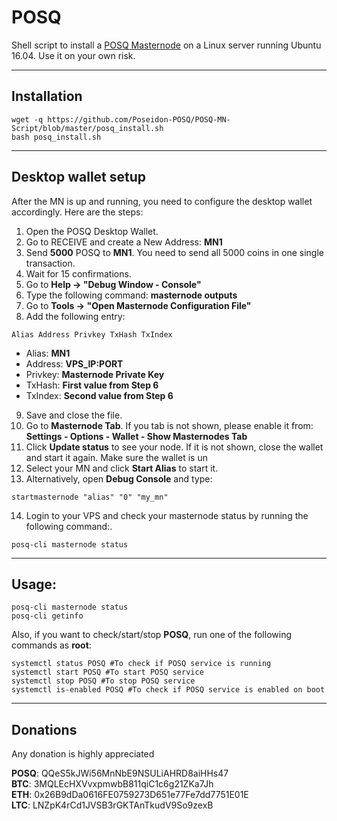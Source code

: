 # POSQ
Shell script to install a [POSQ Masternode](https://posq.io/) on a Linux server running Ubuntu 16.04. Use it on your own risk.
***

## Installation
```
wget -q https://github.com/Poseidon-POSQ/POSQ-MN-Script/blob/master/posq_install.sh
bash posq_install.sh
```
***

## Desktop wallet setup  

After the MN is up and running, you need to configure the desktop wallet accordingly. Here are the steps:  
1. Open the POSQ Desktop Wallet.  
2. Go to RECEIVE and create a New Address: **MN1**  
3. Send **5000** POSQ to **MN1**. You need to send all 5000 coins in one single transaction.
4. Wait for 15 confirmations.  
5. Go to **Help -> "Debug Window - Console"**  
6. Type the following command: **masternode outputs**  
7. Go to  **Tools -> "Open Masternode Configuration File"**
8. Add the following entry:
```
Alias Address Privkey TxHash TxIndex
```
* Alias: **MN1**
* Address: **VPS_IP:PORT**
* Privkey: **Masternode Private Key**
* TxHash: **First value from Step 6**
* TxIndex:  **Second value from Step 6**
9. Save and close the file.
10. Go to **Masternode Tab**. If you tab is not shown, please enable it from: **Settings - Options - Wallet - Show Masternodes Tab**
11. Click **Update status** to see your node. If it is not shown, close the wallet and start it again. Make sure the wallet is un
12. Select your MN and click **Start Alias** to start it.
13. Alternatively, open **Debug Console** and type:
```
startmasternode "alias" "0" "my_mn"
``` 
14. Login to your VPS and check your masternode status by running the following command:.
```
posq-cli masternode status
```
***

## Usage:
```
posq-cli masternode status  
posq-cli getinfo
```
Also, if you want to check/start/stop **POSQ**, run one of the following commands as **root**:
```
systemctl status POSQ #To check if POSQ service is running  
systemctl start POSQ #To start POSQ service  
systemctl stop POSQ #To stop POSQ service  
systemctl is-enabled POSQ #To check if POSQ service is enabled on boot  
```  
***

## Donations

Any donation is highly appreciated

**POSQ**: QQeS5kJWi56MnNbE9NSULiAHRD8aiHHs47  
**BTC**: 3MQLEcHXVvxpmwbB811qiC1c6g21ZKa7Jh  
**ETH**: 0x26B9dDa0616FE0759273D651e77Fe7dd7751E01E  
**LTC**: LNZpK4rCd1JVSB3rGKTAnTkudV9So9zexB  
